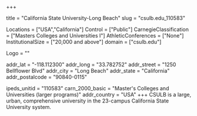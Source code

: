 
+++

title = "California State University-Long Beach"
slug = "csulb.edu_110583"

Locations = ["USA","California"]
Control = ["Public"]
CarnegieClassification = ["Masters Colleges and Universities I"]
AthleticConferences = ["None"]
InstitutionalSize = ["20,000 and above"]
domain = ["csulb.edu"]

Logo = ""

addr_lat = "-118.112300"
addr_long = "33.782752"
addr_street = "1250 Bellflower Blvd"
addr_city = "Long Beach"
addr_state = "California"
addr_postalcode = "90840-0115"

ipeds_unitid = "110583"
carn_2000_basic = "Master's Colleges and Universities (larger programs)"
addr_country = "USA"
+++
    CSULB is a large, urban, comprehensive university in the 23-campus California State University system.
